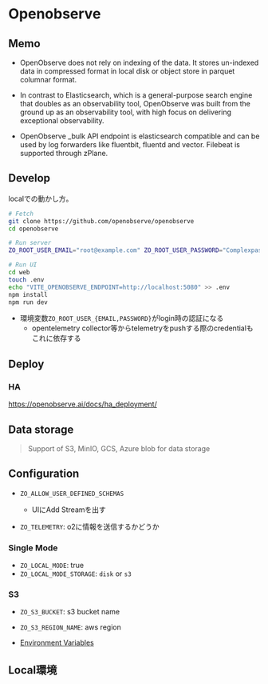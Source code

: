 # Openobserve

## Memo

* OpenObserve does not rely on indexing of the data. It stores un-indexed data in compressed format in local disk or object store in parquet columnar format.

* In contrast to Elasticsearch, which is a general-purpose search engine that doubles as an observability tool, OpenObserve was built from the ground up as an observability tool, with high focus on delivering exceptional observability.

* OpenObserve _bulk API endpoint is elasticsearch compatible and can be used by log forwarders like fluentbit, fluentd and vector. Filebeat is supported through zPlane.


## Develop

localでの動かし方。


```sh
# Fetch 
git clone https://github.com/openobserve/openobserve
cd openobserve

# Run server
ZO_ROOT_USER_EMAIL="root@example.com" ZO_ROOT_USER_PASSWORD="Complexpass#123" cargo run

# Run UI
cd web
touch .env
echo "VITE_OPENOBSERVE_ENDPOINT=http://localhost:5080" >> .env
npm install
npm run dev
```

* 環境変数`ZO_ROOT_USER_{EMAIL,PASSWORD}`がlogin時の認証になる
  * opentelemetry collector等からtelemetryをpushする際のcredentialもこれに依存する


## Deploy

### HA

https://openobserve.ai/docs/ha_deployment/

## Data storage

> Support of S3, MinIO, GCS, Azure blob for data storage

## Configuration

* `ZO_ALLOW_USER_DEFINED_SCHEMAS`
  * UIにAdd Streamを出す

* `ZO_TELEMETRY`: o2に情報を送信するかどうか

### Single Mode

* `ZO_LOCAL_MODE`: true
* `ZO_LOCAL_MODE_STORAGE`: `disk` or `s3`

### S3

* `ZO_S3_BUCKET`: s3 bucket name
* `ZO_S3_REGION_NAME`: aws region

* [Environment Variables](https://openobserve.ai/docs/environment-variables/)

## Local環境

